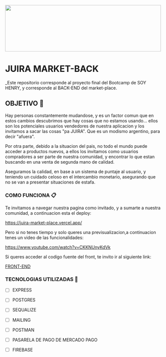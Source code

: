 <p align="center">
 
  <img style="width:100%" height="150" src="https://res.cloudinary.com/duq1tcwjw/image/upload/c_scale,w_364/v1666480556/PF-JUIRA/juira_git-notBG_ijrvhd.gif" />
</p> 


# JUIRA MARKET-BACK

_Este repositorio corresponde al proyecto final del Bootcamp de SOY HENRY, y corresponde al BACK-END del market-place. 

## OBJETIVO 💼

Hay personas constantemente mudandose, y es un factor comun que en estos cambios descubrimos que hay cosas que no estamos usando...
ellos son los potenciales usuarios vendedores de nuestra aplicacion y los invitamos a sacar las cosas "pa JUIRA". Que es un modismo argentino, para decir "afuera".

Por otra parte, debido a la situacion del pais, no todo el mundo puede acceder a productos nuevos, a ellos los invitamos como usuarios
compradores a ser parte de nuestra comunidad, y encontrar lo que estan buscando en una venta de segunda mano de calidad.

Aseguramos la calidad, en base a un sistema de puntaje al usuario, y teniendo un cuidado celoso en el intercambio monetario,
asegurando que no se van a presentar situaciones de estafa.


### COMO FUNCIONA 📋

Te invitamos a navegar nuestra pagina como invitado, y a sumarte a nuestra comunidad, a continuacion esta el deploy:

https://juira-market-place.vercel.app/

Pero si no tenes tiempo y solo queres una previsualizacion,a continuacion tenes un video de las funcionalidades:

https://www.youtube.com/watch?v=CKKNUnyKdVk
 
Si queres acceder al codigo fuente del front, te invito ir al siguiente link:

[FRONT-END](https://github.com/MarianaSalez/PF-Henry-PT07G06-FRONT)

### TECNOLOGIAS UTILIZADAS 🔧


- [ ] EXPRESS
- [ ] POSTGRES
- [ ] SEQUALIZE
- [ ] MAILING
- [ ] POSTMAN
- [ ] PASARELA DE PAGO DE MERCADO PAGO
- [ ] FIREBASE


